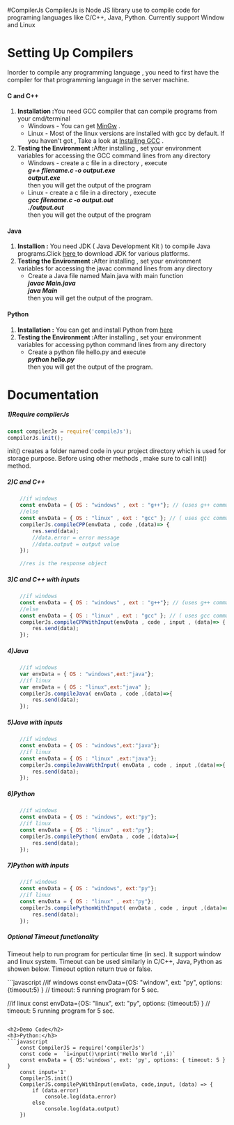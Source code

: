 #CompilerJs 
CompilerJs is Node JS library use to compile code for programing languages like C/C++, Java, Python.
Currently support Window and Linux

Setting Up Compilers 
====================
Inorder to compile any programming language , you need to first have the compiler for that programming language in the server machine.

<h4>C and C++</h4>
<ol>
<li><b>Installation :</b>You need GCC compiler that can compile programs from your cmd/terminal
    <ul>
    <li>Windows - You can get <a href="http://www.mingw.org/">MinGw</a> . </li>
    <li>Linux - Most of the linux versions are installed with gcc by default. If you haven't got , Take a look at <a href="http://gcc.gnu.org/wiki/InstallingGCC">Installing GCC</a> . </li>
    </ul>
</li>
<li><b>Testing the Environment :</b>After installing , set your environment variables for accessing the GCC command lines from any directory
    <ul>
    <li>Windows - create a c file in a directory , execute <br/> 
    <i><b>g++ filename.c -o output.exe<br/>
    output.exe</b></i><br/>
    then you will get the output of the program</li>
    <li>Linux - create a c file in a directory , execute <br/>
    <i><b>gcc filename.c -o output.out<br/>
    ./output.out</b></i><br />
    then you will get the output of the program</li>
    </ul>
</ol>

<h4>Java</h4>
<ol>
<li><b>Installion :</b> You need JDK ( Java Development Kit ) to compile Java programs.Click <a href="http://www.oracle.com/technetwork/java/javase/downloads/jdk8-downloads-2133151.html"> here </a> to download JDK for various platforms.</li>
<li><b>Testing the Environment :</b>After installing , set your environment variables for accessing the javac command lines from any directory
<ul>
<li>Create a Java file named Main.java with main function<br/>
<i><b>javac Main.java <br />
java Main </b></i><br/>
then you will get the output of the program.
</li>
</ul>
</ol>

<h4>Python</h4>
<ol>
<li><b>Installation :</b> You can get and install Python from <a href="https://www.python.org/download/"> here </a></li>
<li><b>Testing the Environment :</b>After installing , set your environment variables for accessing python command lines from any directory
<ul>
<li>Create a python file hello.py and execute <br/>
<i><b>python hello.py</b></i><br/>
then you will get the output of the program.
</li>
</ul>
</ol>

Documentation
=============
<h5>1)Require compilerJs </h5>

```javascript
const compilerJs = require('compileJs');
compilerJs.init();
```
init() creates a folder named code in your project directory which is used for storage purpose.
Before using other methods , make sure to call init() method.

<h5>2)C and C++ </h5>

```javascript
    //if windows  
    const envData = { OS : "windows" , ext : "g++"}; // (uses g++ command to compile )
    //else
    const envData = { OS : "linux" , ext : "gcc" }; // ( uses gcc command to compile )
    compilerJs.compileCPP(envData , code ,(data)=> {
        res.send(data);
        //data.error = error message 
        //data.output = output value
    });
    
    //res is the response object
```

<h5>3)C and C++ with inputs </h5>

```javascript
    //if windows  
    const envData = { OS : "windows" , ext : "g++"}; // (uses g++ command to compile )
    //else
    const envData = { OS : "linux" , ext : "gcc" }; // ( uses gcc command to compile )
    compilerJs.compileCPPWithInput(envData , code , input , (data)=> {
        res.send(data);
    });
```

<h5>4)Java</h5>

```javascript
    //if windows  
    var envData = { OS : "windows",ext:"java"}; 
    //if linux
    var envData = { OS : "linux",ext:"java" }; 
    compilerJs.compileJava( envData , code ,(data)=>{
        res.send(data);
    });    
```

<h5>5)Java with inputs</h5>

```javascript
    //if windows  
    const envData = { OS : "windows",ext:"java"}; 
    //if linux
    const envData = { OS : "linux" ,ext:"java"}; 
    compilerJs.compileJavaWithInput( envData , code , input ,(data)=>{
        res.send(data);
    });
```
<h5>6)Python</h5>

```javascript
    //if windows  
    const envData = { OS : "windows", ext:"py"}; 
    //if linux
    const envData = { OS : "linux" , ext:"py"}; 
    compilerJs.compilePython( envData , code ,(data)=>{
        res.send(data);
    });    
```

<h5>7)Python with inputs</h5>

```javascript
    //if windows  
    const envData = { OS : "windows", ext:"py"}; 
    //if linux
    const envData = { OS : "linux" , ext:"py"}; 
    compilerJs.compilePythonWithInput( envData , code , input ,(data)=>{
        res.send(data);        
    });
```
<h5>Optional Timeout functionality</h5>
<p>
Timeout help to run program for perticular time (in sec). It support window and linux system. Timeout can be used similarly in C/C++, Java, Python as showen below. Timeout option return true or false.
</p>
```javascript
//if windows
	const envData={OS: "window", ext: "py", options: {timeout:5} } // timeout: 5 running program for 5 sec.
	
//if linux
	const envData={OS: "linux", ext: "py", options: {timeout:5} } // timeout: 5 running program for 5 sec.
```

<h2>Demo Code</h2>
<h3>Python:</h3>
```javascript
	const CompilerJS = require('compilerJs')
	const code =  `i=input()\nprint('Hello World ',i)`
	const envData = { OS:'windows', ext: 'py', options: { timeout: 5 } }
	const input='1'
	CompilerJS.init()
	CompilerJS.compilePyWithInput(envData, code,input, (data) => {
		if (data.error)
			console.log(data.error)
		else
			console.log(data.output)
	})
```